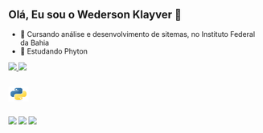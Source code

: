 ## Olá, Eu sou o Wederson Klayver 👋

- 🌱 Cursando análise e desenvolvimento de sitemas, no Instituto Federal da Bahia
- 🌱 Estudando Phyton
<div>
  <a href="https://github.com/WedersonKlayver">
  <img height="180cm" src="https://github-readme-stats.vercel.app/api?username=WedersonKlayver&show_icons=true&theme=merko&include_all_commits=true&count_private=true"/>
    <img height="180cm" src="https://github-readme-stats.vercel.app/api/top-langs/?username=WedersonKlayver&layout=compact&langs_count=16&theme=tokyonight"/>
</div>

  ##

<div>
  <img align="center" alt="Rafa-Python" height="30" width="40" src="https://raw.githubusercontent.com/devicons/devicon/master/icons/python/python-original.svg">
</div>

  ##

<div>
  <a href="https://instagram.com/wedersonklayver" target="_blank"><img src="https://img.shields.io/badge/-Instagram-%23E4405F?style=for-the-badge&logo=instagram&logoColor=white" target="_blank"></a>
  <a href="https://www.linkedin.com/in/wedersonklayver" target="_blank"><img src="https://img.shields.io/badge/-LinkedIn-%230077B5?style=for-the-badge&logo=linkedin&logoColor=white" target="_blank"></a> 
  <a href = "mailto:kruiveralencar@gmail.com"><img src="https://img.shields.io/badge/-Gmail-%23333?style=for-the-badge&logo=gmail&logoColor=white" target="_blank"></a>

</div>
